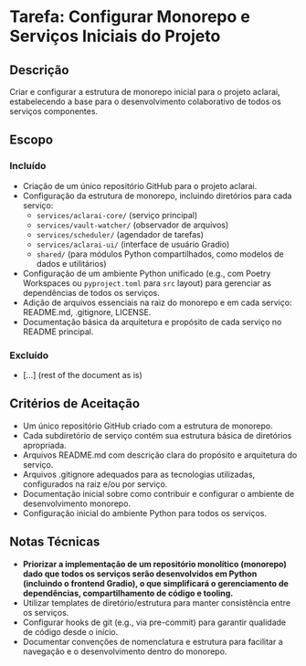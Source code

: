 # Tarefa: Configurar Monorepo e Serviços Iniciais do Projeto

## Descrição
Criar e configurar a estrutura de monorepo inicial para o projeto aclarai, estabelecendo a base para o desenvolvimento colaborativo de todos os serviços componentes.

## Escopo

### Incluído
- Criação de um único repositório GitHub para o projeto aclarai.
- Configuração da estrutura de monorepo, incluindo diretórios para cada serviço:
  - `services/aclarai-core/` (serviço principal)
  - `services/vault-watcher/` (observador de arquivos)
  - `services/scheduler/` (agendador de tarefas)
  - `services/aclarai-ui/` (interface de usuário Gradio)
  - `shared/` (para módulos Python compartilhados, como modelos de dados e utilitários)
- Configuração de um ambiente Python unificado (e.g., com Poetry Workspaces ou `pyproject.toml` para `src` layout) para gerenciar as dependências de todos os serviços.
- Adição de arquivos essenciais na raiz do monorepo e em cada serviço: README.md, .gitignore, LICENSE.
- Documentação básica da arquitetura e propósito de cada serviço no README principal.

### Excluído
- [...] (rest of the document as is)

## Critérios de Aceitação
- Um único repositório GitHub criado com a estrutura de monorepo.
- Cada subdiretório de serviço contém sua estrutura básica de diretórios apropriada.
- Arquivos README.md com descrição clara do propósito e arquitetura do serviço.
- Arquivos .gitignore adequados para as tecnologias utilizadas, configurados na raiz e/ou por serviço.
- Documentação inicial sobre como contribuir e configurar o ambiente de desenvolvimento monorepo.
- Configuração inicial do ambiente Python para todos os serviços.

## Notas Técnicas
- **Priorizar a implementação de um repositório monolítico (monorepo) dado que todos os serviços serão desenvolvidos em Python (incluindo o frontend Gradio), o que simplificará o gerenciamento de dependências, compartilhamento de código e tooling.**
- Utilizar templates de diretório/estrutura para manter consistência entre os serviços.
- Configurar hooks de git (e.g., via pre-commit) para garantir qualidade de código desde o início.
- Documentar convenções de nomenclatura e estrutura para facilitar a navegação e o desenvolvimento dentro do monorepo.
